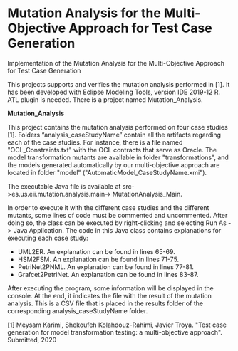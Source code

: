 # Mutation Analysis for the Multi-Objective Approach for Test Case Generation
Implementation of the Mutation Analysis for the Multi-Objective Approach for Test Case Generation

This projects supports and verifies the mutation analysis performed in [1]. It has been developed with Eclipse Modeling Tools, version IDE 2019-12 R. ATL plugin is needed. 
There is a project named Mutation_Analysis.

**Mutation_Analysis**

This project contains the mutation analysis performed on four case studies [1].
Folders “analysis_caseStudyName” contain all the artifacts regarding each of the case studies. For instance, there is a file named "OCL_Constraints.txt" with the OCL contracts that serve as Oracle. The model transformation mutants are available in folder "transformations", and the models generated automatically by our multi-objective approach are located in folder "model" ("AutomaticModel_CaseStudyName<Number>.xmi").
  
The executable Java file is available at src->es.us.eii.mutation.analysis.main-> MutationAnalysis_Main.

In order to execute it with the different case studies and the different mutants, some lines of code must be commented and uncommented. After doing so, the class can be executed by right-clicking and selecting Run As -> Java Application. The code in this Java class contains explanations for executing each case study:
-	UML2ER. An explanation can be found in lines 65-69.
-	HSM2FSM. An explanation can be found in lines 71-75.
-	PetriNet2PNML. An explanation can be found in lines 77-81.
-	Grafcet2PetriNet. An explanation can be found in lines 83-87.

After executing the program, some information will be displayed in the console. At the end, it indicates the file with the result of the mutation analysis. This is a CSV file that is placed in the results folder of the corresponding analysis_caseStudyName folder.

[1] Meysam Karimi, Shekoufeh Kolahdouz-Rahimi, Javier Troya. "Test case generation for model transformation testing: a multi-objective approach". Submitted, 2020
